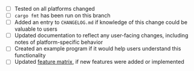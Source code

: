 - [ ] Tested on all platforms changed
- [ ] `cargo fmt` has been run on this branch
- [ ] Added an entry to `CHANGELOG.md` if knowledge of this change could be valuable to users
- [ ] Updated documentation to reflect any user-facing changes, including notes of platform-specific behavior
- [ ] Created an example program if it would help users understand this functionality
- [ ] Updated [feature matrix](https://github.com/tomaka/winit/blob/master/FEATURES.md), if new features were added or implemented
